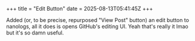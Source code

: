 +++
title = "Edit Button"
date = 2025-08-13T05:41:45Z
+++

Added (or, to be precise, repurposed "View Post" button) an edit button to nanologs, all it does is opens GitHub's editing UI. Yeah that's really it lmao but it's so damn useful.
